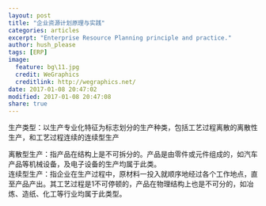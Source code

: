 ```yaml
---
layout: post
title: "企业资源计划原理与实践"
categories: articles
excerpt: "Enterprise Resource Planning principle and practice."
author: hush_please
tags: [ERP]
image:
  feature: bg\11.jpg
  credit: WeGraphics
  creditlink: http://wegraphics.net/
date: 2017-01-08 20:47:02
modified: 2017-01-08 20:47:08
share: true
---
```


生产类型：以生产专业化特征为标志划分的生产种类，包括工艺过程离散的离散性生产，和工艺过程连续的连续型生产

离散型生产：指产品在结构上是不可拆分的。产品是由零件或元件组成的，如汽车产品等机械设备，及电子设备的生产均属于此类。    
连续型生产：指企业在生产过程中，原材料一投入就顺序地经过各个工作地点，直至产品产出。其工艺过程是1不可停顿的，产品在物理结构上也是不可分的，如冶炼、造纸、化工等行业均属于此类型。
